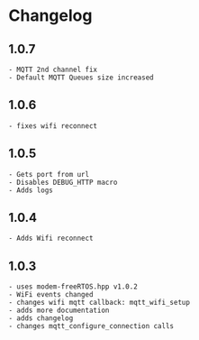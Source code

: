 # Changelog

## 1.0.7
	- MQTT 2nd channel fix
	- Default MQTT Queues size increased

## 1.0.6
	- fixes wifi reconnect

## 1.0.5
	- Gets port from url 
	- Disables DEBUG_HTTP macro
	- Adds logs

## 1.0.4
	- Adds Wifi reconnect

## 1.0.3
	- uses modem-freeRTOS.hpp v1.0.2
	- WiFi events changed
	- changes wifi mqtt callback: mqtt_wifi_setup
	- adds more documentation
	- adds changelog
	- changes mqtt_configure_connection calls
